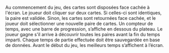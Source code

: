 Au commencement du jeu, des cartes sont disposées face cachée à l'écran. 
Le joueur doit cliquer sur deux cartes. Si celles-ci sont identiques, la paire est validée. Sinon, les cartes sont retournées face cachée, et le joueur doit sélectionner une nouvelle paire de cartes. 
Un compteur de temps, avec une barre de progression, s’affiche en dessous du plateau. 
Le joueur gagne s'il arrive à découvrir toutes les paires avant la fin du temps imparti. 
Chaque temps de partie effectuée doit être sauvegardée en base de données. Avant le début du jeu, les meilleurs temps s’affichent à l’écran.
